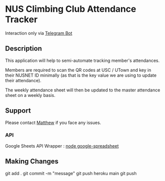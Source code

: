 # NUS Climbing Club Attendance Tracker

Interaction only via [Telegram Bot](https://t.me/NUSCCAttendanceBot)

## Description 

This application will help to semi-automate tracking member's attendances.

Members are required to scan the QR codes at USC / UTown and key in their NUSNET ID minimally (as that is the key value we are using to update their attendance).

The weekly attendance sheet will then be updated to the master attendance sheet on a weekly basis.

## Support
Please contact [Matthew](https://t.me/Revengenc3x) if you face any issues.

### API
Google Sheets API Wrapper : [node google-spreadsheet](https://theoephraim.github.io/node-google-spreadsheet/#/)

## Making Changes
git add .
git commit -m "message"
git push heroku main
git push